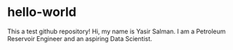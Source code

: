 # hello-world
This a test github repository!
Hi, my name is Yasir Salman. I am a Petroleum Reservoir Engineer and an aspiring Data Scientist.
